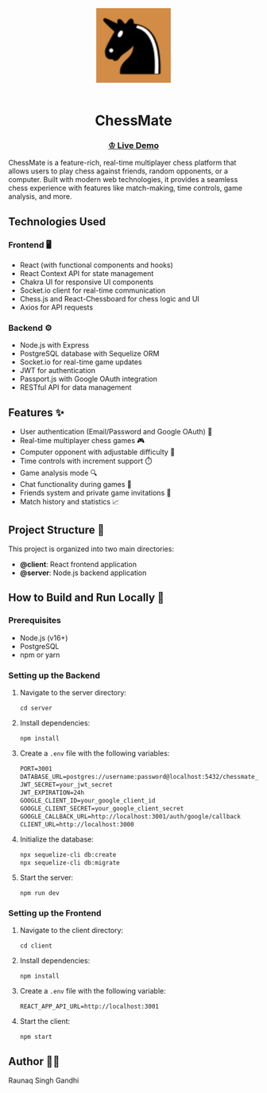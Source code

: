 <div align="center">
  <a href="https://chess-mate-frontend.vercel.app/" target="_blank">
    <img src="client/public/logo192.png" alt="ChessMate Webapp Logo" width="150">
  </a>
  <br><br>
  <h1>ChessMate</h1>
  <h3>
    <a href="https://chess-mate-frontend.vercel.app/" target="_blank">♔ Live Demo</a>
  </h3>
</div>

ChessMate is a feature-rich, real-time multiplayer chess platform that allows users to play chess against friends, random opponents, or a computer. Built with modern web technologies, it provides a seamless chess experience with features like match-making, time controls, game analysis, and more.

## Technologies Used

### Frontend 🖥️
- React (with functional components and hooks)
- React Context API for state management
- Chakra UI for responsive UI components
- Socket.io client for real-time communication
- Chess.js and React-Chessboard for chess logic and UI
- Axios for API requests

### Backend ⚙️
- Node.js with Express
- PostgreSQL database with Sequelize ORM
- Socket.io for real-time game updates
- JWT for authentication
- Passport.js with Google OAuth integration
- RESTful API for data management

## Features ✨
- User authentication (Email/Password and Google OAuth) 🔐
- Real-time multiplayer chess games 🎮
- Computer opponent with adjustable difficulty 🤖
- Time controls with increment support ⏱️
- Game analysis mode 🔍
- Chat functionality during games 💬
- Friends system and private game invitations 👥
- Match history and statistics 📈

## Project Structure 📁
This project is organized into two main directories:
- **@client**: React frontend application
- **@server**: Node.js backend application

## How to Build and Run Locally 🚀

### Prerequisites
- Node.js (v16+)
- PostgreSQL
- npm or yarn

### Setting up the Backend
1. Navigate to the server directory:
   ```
   cd server
   ```

2. Install dependencies:
   ```
   npm install
   ```

3. Create a `.env` file with the following variables:
   ```
   PORT=3001
   DATABASE_URL=postgres://username:password@localhost:5432/chessmate_db
   JWT_SECRET=your_jwt_secret
   JWT_EXPIRATION=24h
   GOOGLE_CLIENT_ID=your_google_client_id
   GOOGLE_CLIENT_SECRET=your_google_client_secret
   GOOGLE_CALLBACK_URL=http://localhost:3001/auth/google/callback
   CLIENT_URL=http://localhost:3000
   ```

4. Initialize the database:
   ```
   npx sequelize-cli db:create
   npx sequelize-cli db:migrate
   ```

5. Start the server:
   ```
   npm run dev
   ```

### Setting up the Frontend
1. Navigate to the client directory:
   ```
   cd client
   ```

2. Install dependencies:
   ```
   npm install
   ```

3. Create a `.env` file with the following variable:
   ```
   REACT_APP_API_URL=http://localhost:3001
   ```

4. Start the client:
   ```
   npm start
   ```

## Author 👨‍💻

Raunaq Singh Gandhi



